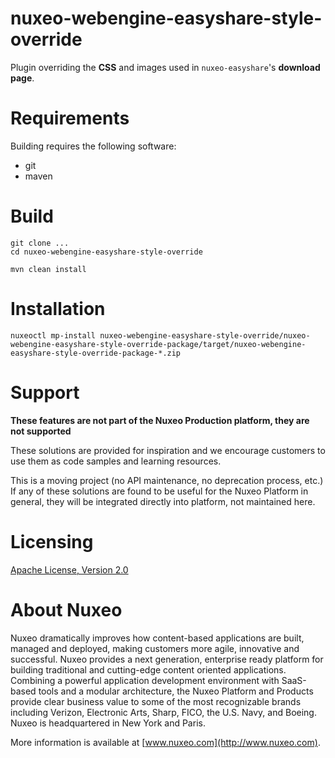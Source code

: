 # nuxeo-webengine-easyshare-style-override

Plugin overriding the **CSS** and images used in `nuxeo-easyshare`'s **download page**.

# Requirements

Building requires the following software:

* git
* maven

# Build

```
git clone ...
cd nuxeo-webengine-easyshare-style-override

mvn clean install
```

# Installation

```
nuxeoctl mp-install nuxeo-webengine-easyshare-style-override/nuxeo-webengine-easyshare-style-override-package/target/nuxeo-webengine-easyshare-style-override-package-*.zip
```

# Support

**These features are not part of the Nuxeo Production platform, they are not supported**

These solutions are provided for inspiration and we encourage customers to use them as code samples and learning resources.

This is a moving project (no API maintenance, no deprecation process, etc.) If any of these solutions are found to be useful for the Nuxeo Platform in general, they will be integrated directly into platform, not maintained here.


# Licensing

[Apache License, Version 2.0](http://www.apache.org/licenses/LICENSE-2.0)


# About Nuxeo

Nuxeo dramatically improves how content-based applications are built, managed and deployed, making customers more agile, innovative and successful. Nuxeo provides a next generation, enterprise ready platform for building traditional and cutting-edge content oriented applications. Combining a powerful application development environment with SaaS-based tools and a modular architecture, the Nuxeo Platform and Products provide clear business value to some of the most recognizable brands including Verizon, Electronic Arts, Sharp, FICO, the U.S. Navy, and Boeing. Nuxeo is headquartered in New York and Paris.

More information is available at [www.nuxeo.com](http://www.nuxeo.com).
